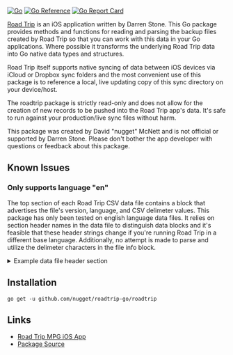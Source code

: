 [![Go](https://github.com/nugget/roadtrip/actions/workflows/go.yml/badge.svg)](https://github.com/nugget/roadtrip/actions/workflows/go.yml) [![Go Reference](https://pkg.go.dev/badge/github.com/nugget/roadtrip.svg)](https://pkg.go.dev/github.com/nugget/roadtrip) [![Go Report Card](https://goreportcard.com/badge/github.com/nugget/roadtrip)](https://goreportcard.com/report/github.com/nugget/roadtrip)

[Road Trip](https://darrensoft.ca/roadtrip/) is an iOS application written by
Darren Stone. This Go package provides methods and functions for reading and
parsing the backup files created by Road Trip so that you can work with this
data in your Go applications. Where possible it transforms the underlying 
Road Trip data into Go native data types and structures.

Road Trip itself supports native syncing of data between iOS devices via iCloud 
or Dropbox sync folders and the most convenient use of this package is to reference
a local, live updating copy of this sync directory on your device/host.

The roadtrip package is strictly read-only and does not allow for the creation of
new records to be pushed into the Road Trip app's data. It's safe to run against your
production/live sync files without harm.

This package was created by David "nugget" McNett and is not official or supported by
Darren Stone. Please don't bother the app developer with questions or feedback about this
package.


## Known Issues

### Only supports language "en"

The top section of each Road Trip CSV data file contains a block that
advertises the file's version, language, and CSV delimeter values. This package
has only been tested on english language data files. It relies on section
header names in the data file to distinguish data blocks and it's feasible that
these header strings change if you're running Road Trip in a different base
language. Additionally, no attempt is made to parse and utilize the delimeter
characters in the file info block.

<details>
<summary>Example data file header section</summary>

```
ROAD TRIP CSV ",."
Version,Language
1500,en
```

</details>


## Installation

`go get -u github.com/nugget/roadtrip-go/roadtrip`


## Links

- [Road Trip MPG iOS App](https://darrensoft.ca/roadtrip/)
- [Package Source](https://github.com/nugget/roadtrip)
